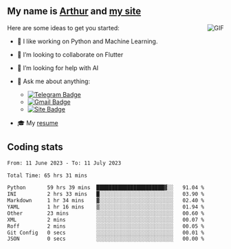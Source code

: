 
## My name is [Arthur](https://www.linkedin.com/in/arthur-novais-201420/) and [my site](https://arthurcn96.github.io/)

<!--
**Arthurcn96/Arthurcn96** is a ✨ _special_ ✨ repository because its `README.md` (this file) appears on your GitHub profile.
-->
<img align="right"  max-width="440" max-height="240" alt="GIF" src="https://raw.githubusercontent.com/Arthurcn96/Arthurcn96/master/helloThere.gif" />

Here are some ideas to get you started:

- 🤖 I like working on Python and Machine Learning.
- 👯 I’m looking to collaborate on Flutter
- 🤔 I’m looking for help with AI
- 💬 Ask me about anything:
    - [![Telegram Badge](https://img.shields.io/badge/-@Arthurcn9-0088cc?style=for-the-badge&logo=Telegram&logoColor=white)](https://t.me/Arthurcn9)
    - [![Gmail Badge](https://img.shields.io/badge/-@Arthurcn9-red?style=for-the-badge&logo=Gmail&logoColor=white)](mailto:Arthurcn96@gmail.com)
    - [![Site Badge](https://img.shields.io/badge/arthurcn96.github.io-informational?style=for-the-badge&logo=internetexplorer)](https://arthurcn96.github.io/)

- 🎓 My [resume](https://github.com/Arthurcn96/resume/blob/master/Resume_PT-BR.pdf)


## Coding stats
<!--START_SECTION:waka-->

```txt
From: 11 June 2023 - To: 11 July 2023

Total Time: 65 hrs 31 mins

Python       59 hrs 39 mins  ██████████████████████▓░░   91.04 %
INI          2 hrs 33 mins   █░░░░░░░░░░░░░░░░░░░░░░░░   03.90 %
Markdown     1 hr 34 mins    ▓░░░░░░░░░░░░░░░░░░░░░░░░   02.40 %
YAML         1 hr 16 mins    ▒░░░░░░░░░░░░░░░░░░░░░░░░   01.94 %
Other        23 mins         ░░░░░░░░░░░░░░░░░░░░░░░░░   00.60 %
XML          2 mins          ░░░░░░░░░░░░░░░░░░░░░░░░░   00.07 %
Roff         2 mins          ░░░░░░░░░░░░░░░░░░░░░░░░░   00.05 %
Git Config   0 secs          ░░░░░░░░░░░░░░░░░░░░░░░░░   00.01 %
JSON         0 secs          ░░░░░░░░░░░░░░░░░░░░░░░░░   00.00 %
```

<!--END_SECTION:waka-->
